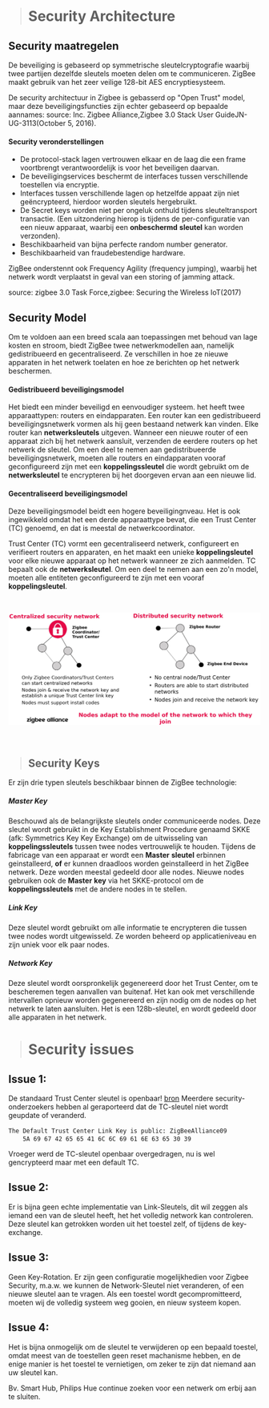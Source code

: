 > # Security Architecture



## Security maatregelen

De beveiliging is gebaseerd op symmetrische sleutelcryptografie waarbij twee partijen dezelfde sleutels moeten delen om te communiceren.
ZigBee maakt gebruik van het zeer veilige 128-bit AES encryptiesysteem. 

De security architectuur in Zigbee is gebasserd op "Open Trust" model, maar deze beveiligingsfuncties zijn echter gebaseerd op bepaalde aannames:
source:  Inc. Zigbee Alliance,Zigbee 3.0 Stack User GuideJN-UG-3113(October 5, 2016).

#### Security veronderstellingen

* De protocol-stack lagen vertrouwen elkaar en de laag die een frame voortbrengt verantwoordelijk is voor het beveiligen daarvan.
* De beveiligingservices beschermt de interfaces tussen verschillende toestellen via encryptie.
* Interfaces tussen verschillende lagen op hetzelfde appaat zijn niet geëncrypteerd, hierdoor worden sleutels hergebruikt.
*  De Secret keys worden niet per ongeluk onthuld tijdens sleuteltransport transactie. (Een uitzondering hierop is tijdens de per-configuratie van een nieuw apparaat, waarbij een __onbeschermd__ __sleutel__ kan worden verzonden).
* Beschikbaarheid van bijna perfecte random number generator.
* Beschikbaarheid van fraudebestendige hardware.

ZigBee onderstennt ook Frequency Agility (frequency jumping), waarbij het netwerk wordt verplaatst in geval van een storing of jamming attack.

source: zigbee 3.0 Task Force,zigbee: Securing the Wireless IoT(2017)


## Security Model

Om te voldoen aan een breed scala aan toepassingen met behoud van lage kosten en stroom, biedt ZigBee twee netwerkmodellen aan, namelijk gedistribueerd en gecentraliseerd. Ze verschillen in hoe ze nieuwe apparaten in het netwerk toelaten en hoe ze berichten op het netwerk beschermen.

#### Gedistribueerd beveiligingsmodel

Het biedt een minder beveiligd en eenvoudiger systeem. het heeft twee apparaattypen: routers en eindapparaten.
Een router kan een gedistribueerd beveiligingsnetwerk vormen als hij geen bestaand netwerk kan vinden.
Elke router kan __netwerksleutels__ uitgeven.
Wanneer een nieuwe router of een apparaat zich bij het netwerk aansluit, verzenden de eerdere routers op het netwerk de sleutel.
Om een deel te nemen aan gedistribueerde beveiligingsnetwerk, moeten alle routers en eindapparaten vooraf geconfigureerd zijn met een __koppelingssleutel__ die wordt gebruikt om de __netwerksleutel__ te encrypteren bij het doorgeven ervan aan een nieuwe lid.

#### Gecentraliseerd beveiligingsmodel

Deze beveiligingsmodel beidt een hogere beveiligingnveau. Het is ook ingewikkeld omdat het een derde apparaattype bevat, die een Trust Center (TC) genoemd, en dat is meestal de netwerkcoordinator.

Trust Center (TC) vormt een gecentraliseerd netwerk, configureert en verifieert routers en apparaten, en het maakt een unieke __koppelingsleutel__ voor elke nieuwe apparaat op het netwerk wanneer ze zich aanmelden.
TC bepaalt ook de __netwerksleutel__. 
Om een deel te nemen aan een zo'n model, moeten alle entiteten geconfigureerd te zijn met een vooraf __koppelingsleutel__.

<br>

![Gedistribueerd vs Gecentraliseerd](../zigbee/img/cent-vs-dist.jpg)

<br>


>## Security Keys

Er zijn drie typen sleutels beschikbaar binnen de ZigBee technologie:

##### Master Key
Beschouwd als de belangrijkste sleutels onder communiceerde nodes. Deze sleutel wordt gebruikt in de Key Establishment Procedure genaamd SKKE (afk: Symmetrics Key Key Exchange) om de uitwisseling van __koppelingssleutels__ tussen twee nodes vertrouwelijk te houden.
Tijdens de fabricage van een apparaat er wordt een __Master__ __sleutel__ erbinnen geinstalleerd, __**of**__ er kunnen draadloos worden geinstalleerd in het ZigBee netwerk. Deze worden meestal gedeeld door alle nodes.
Nieuwe nodes gebruiken ook de __Master__ __key__ via het SKKE-protocol om de __koppelingssleutels__ met de andere nodes in te stellen. 

##### Link Key
Deze sleutel wordt gebruikt om alle informatie te encrypteren die tussen twee nodes wordt uitgewisseld. Ze worden beheerd op applicatieniveau en zijn uniek voor elk paar nodes.

##### Network Key
Deze sleutel wordt oorspronkelijk gegenereerd door het Trust Center, om te bescheremen tegen aanvallen van buitenaf. Het kan ook met verschillende intervallen opnieuw worden gegenereerd en zijn nodig om de nodes op het netwerk te laten aansluiten. Het is een 128b-sleutel, en wordt gedeeld door alle apparaten in het netwerk.


> # Security issues


## Issue 1: 
De standaard Trust Center sleutel is openbaar! [bron](https://peeveeone.com/?p=135)
Meerdere security-onderzoekers hebben al geraporteerd dat de TC-sleutel niet wordt geupdate of veranderd.

```
The Default Trust Center Link Key is public: ZigBeeAlliance09 
    5A 69 67 42 65 65 41 6C 6C 69 61 6E 63 65 30 39
```
Vroeger werd de TC-sleutel openbaar overgedragen, nu is wel gencrypteerd maar met een default TC. 

## Issue 2: 
Er is bijna geen echte implementatie van Link-Sleutels, dit wil zeggen als iemand een van de sleutel heeft, het het volledig network kan controleren.
Deze sleutel kan getrokken worden uit het toestel zelf, of tijdens de key-exchange.

## Issue 3:
Geen Key-Rotation.
Er zijn geen configuratie mogelijkhedien voor Zigbee Security, m.a.w. we kunnen de Network-Sleutel niet veranderen, of een nieuwe sleutel aan te vragen. Als een toestel wordt gecompromitteerd, moeten wij de volledig systeem weg gooien, en nieuw systeem kopen.

## Issue 4:
Het is bijna onmogelijk om de sleutel te verwijderen op een bepaald toestel, omdat meest van de toestellen geen reset machanisme hebben, en de enige manier is het toestel te vernietigen, om zeker te zijn dat niemand aan uw sleutel kan.

Bv. Smart Hub, Philips Hue continue zoeken voor een netwerk om erbij aan te sluiten.


